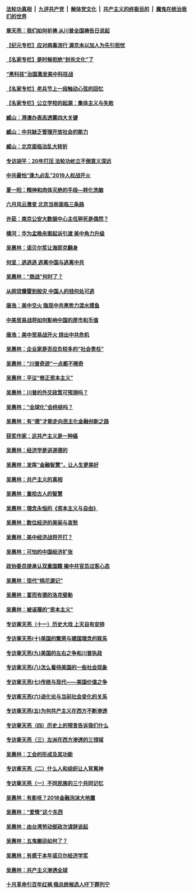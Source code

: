 ####  [法轮功真相](../../../../basic/blob/master/README.md?t=06282132) &nbsp;|&nbsp; [九评共产党](../../../../9ping.md/blob/master/README.md?t=06282132) &nbsp;|&nbsp; [解体党文化](../../../../jtdwh.md/blob/master/README.md?t=06282132)  &nbsp;|&nbsp; [共产主义的终极目的](../../../../gczydzjmd.md/blob/master/README.md?t=06282132) &nbsp;|&nbsp; [魔鬼在统治我们的世界](../../../../mgztzwmdsj.md/blob/master/README.md?t=06282132) 

#### [章天亮：我们如何祈祷 从川普全国祷告日说起](../pages/nsc423/n11944627.md?t=06282132) 

#### [【纪元专栏】应对病毒流行 渥京未以加人为先引担忧](../pages/nsc423/n11875714.md?t=06282132) 

#### [【名家专栏】是时候拒绝“封杀文化”了](../pages/nsc423/n11814093.md?t=06282132) 

#### [“黑科技”治国激发美中科技战](../pages/nsc423/n11638056.md?t=06282132) 

#### [【名家专栏】老兵节上一段触动心弦的回忆](../pages/nsc423/n11646016.md?t=06282132) 

#### [【名家专栏】公立学校的起源：集体主义与失败](../pages/nsc423/n11601833.md?t=06282132) 

#### [臧山：港澳办表态透露四大关键](../pages/nsc423/n11421628.md?t=06282132) 

#### [臧山：中共缺乏管理开放社会的能力](../pages/nsc423/n11407457.md?t=06282132) 

#### [臧山：北京面临治乱大转折](../pages/nsc423/n11406895.md?t=06282132) 

#### [专访胡平：20年打压 法轮功屹立不倒意义深远](../pages/nsc423/n11398800.md?t=06282132) 

#### [中共最怕“逢九必乱”2019人权战开火](../pages/nsc423/n11385248.md?t=06282132) 

#### [夏一阳：精神和肉体灭绝的手段—转化洗脑](../pages/nsc423/n11368250.md?t=06282132) 

#### [六月风云激变 北京当局面临三条路](../pages/nsc423/n11313668.md?t=06282132) 

#### [许茹：南京公安大数据中心主任猝死是偶然？](../pages/nsc423/n11064744.md?t=06282132) 

#### [横河：华为孟晚舟案起诉引渡 美中角力升级](../pages/nsc423/n11027230.md?t=06282132) 

#### [吴惠林：诺贝尔奖让海耶克翻身](../pages/nsc423/n10890049.md?t=06282132) 

#### [何坚：逃逃逃 逃离中国与逃离中共](../pages/nsc423/n10592891.md?t=06282132) 

#### [吴惠林：“商战”何时了？](../pages/nsc423/n10573558.md?t=06282132) 

#### [从网贷爆雷到股灾 中国人的钱何处可逃](../pages/nsc423/n10572800.md?t=06282132) 

#### [唐浩：美中交火 隐现中共黑势力混水摸鱼](../pages/nsc423/n10544040.md?t=06282132) 

#### [中美贸易战将如何影响中国的房市和币值](../pages/nsc423/n10543697.md?t=06282132) 

#### [唐浩：美中贸易战开火 烧出中共危机](../pages/nsc423/n10540126.md?t=06282132) 

#### [吴惠林：企业家是否应负较多的“社会责任”](../pages/nsc423/n10535022.md?t=06282132) 

#### [吴惠林：“川普奇迹”一点都不稀奇](../pages/nsc423/n10512808.md?t=06282132) 

#### [吴惠林：平议“修正资本主义”](../pages/nsc423/n10495724.md?t=06282132) 

#### [吴惠林：川普的外交政策可预测吗？](../pages/nsc423/n10462387.md?t=06282132) 

#### [吴惠林：“全球化”会终结吗？](../pages/nsc423/n10452838.md?t=06282132) 

#### [吴惠林：有“德”才能走向民主化金融创新之路](../pages/nsc423/n10432292.md?t=06282132) 

#### [获奖作家：这共产主义是一种癌](../pages/nsc423/n10431541.md?t=06282132) 

#### [吴惠林：经济学是讲道德的](../pages/nsc423/n10398014.md?t=06282132) 

#### [吴惠林：发挥“金融智慧”，让人生更美好](../pages/nsc423/n10375019.md?t=06282132) 

#### [吴惠林：共产主义的真相](../pages/nsc423/n10351394.md?t=06282132) 

#### [吴惠林：重拾古人的智慧](../pages/nsc423/n10337691.md?t=06282132) 

#### [吴惠林：理念永恒的《资本主义与自由》](../pages/nsc423/n10316274.md?t=06282132) 

#### [吴惠林：数位经济的美丽与哀愁](../pages/nsc423/n10292946.md?t=06282132) 

#### [吴惠林：美中经济战将开打？](../pages/nsc423/n10258825.md?t=06282132) 

#### [吴惠林：可怕的中国经济扩张](../pages/nsc423/n10219147.md?t=06282132) 

#### [政协委员提承认双重国籍 揭中共官员过客心态](../pages/nsc423/n10208809.md?t=06282132) 

#### [吴惠林：现代“桃花源记”](../pages/nsc423/n10185234.md?t=06282132) 

#### [吴惠林：富而有德的洛克斐勒](../pages/nsc423/n10142264.md?t=06282132) 

#### [吴惠林：被诬蔑的“资本主义”](../pages/nsc423/n10124816.md?t=06282132) 

#### [专访章天亮（十一）历史大戏 上天自有安排](../pages/nsc423/n10094905.md?t=06282132) 

#### [专访章天亮(十)美国的繁荣与建国理念的联系](../pages/nsc423/n10094899.md?t=06282132) 

#### [专访章天亮(九)美国的左右之争和川普执政](../pages/nsc423/n10094889.md?t=06282132) 

#### [专访章天亮(八)怎么看待美国的一些社会现象](../pages/nsc423/n10094857.md?t=06282132) 

#### [专访章天亮(七)传统与现代——美国价值之争](../pages/nsc423/n10093140.md?t=06282132) 

#### [专访章天亮(六)进化论与当前社会变化的关系](../pages/nsc423/n10092036.md?t=06282132) 

#### [专访章天亮(五)为何共产主义在西方不断渗透](../pages/nsc423/n10083620.md?t=06282132) 

#### [专访章天亮（四）历史上的预言告诉我们什么](../pages/nsc423/n10083606.md?t=06282132) 

#### [专访章天亮（三）左派在西方渗透的三领域](../pages/nsc423/n10081115.md?t=06282132) 

#### [吴惠林：工会的形成及其功能](../pages/nsc423/n10080633.md?t=06282132) 

#### [专访章天亮（二）什么人和组织让人背离神](../pages/nsc423/n10076637.md?t=06282132) 

#### [专访章天亮（一）不同民族的三个共同记忆](../pages/nsc423/n10074188.md?t=06282132) 

#### [吴惠林：有影呒？2018金融泡沫大地震](../pages/nsc423/n10040534.md?t=06282132) 

#### [吴惠林：“爱情”这个东西](../pages/nsc423/n10019423.md?t=06282132) 

#### [吴惠林：由台湾劳动部政次请辞说起](../pages/nsc423/n9979679.md?t=06282132) 

#### [吴惠林：五鬼搬运如何了？](../pages/nsc423/n9925338.md?t=06282132) 

#### [吴惠林：有感于本年诺贝尔经济学奖](../pages/nsc423/n9871883.md?t=06282132) 

#### [吴惠林：共产主义渗透全球](../pages/nsc423/n9812748.md?t=06282132) 

#### [十月革命引百年红祸 俄总统候选人吁下葬列宁](../pages/nsc423/n9810182.md?t=06282132) 

